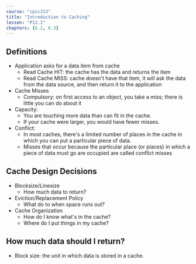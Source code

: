 ```yaml
---
course: "cpsc313"
title: "Introduction to Caching"
lesson: "P12.1"
chapters: [6.2, 6.3]
---
```



## Definitions
- Application asks for a data item from cache
    - Read Cache HIT: the cache has the data and returns the item
    - Read Cache MISS: cache doesn't have that item, it will ask the data from the data source, and then return it to the application
- Cache Misses
    - Compulsory: on first access to an object, you take a miss; there is little you can do about it
- Capacity:
    - You are touching more data than can fit in the cache.
    - If your cache were larger, you would have fewer misses.
- Conflict:
    - In most caches, there's a limited number of places in the cache in which you can put a particular piece of data.
    - Misses that occur because the particular place (or places) in which a piece of data must go are occupied are called conflict misses

 
## Cache Design Decisions
- Blocksize/Linesize
    - How much data to return?
- Eviction/Replacement Policy
    - What do to when space runs out?
- Cache Organization
    - How do I know what's in the cache?
    - Where do I put things in my cache?
    

## How much data should I return?
- Block size: the unit in which data is stored in a cache.